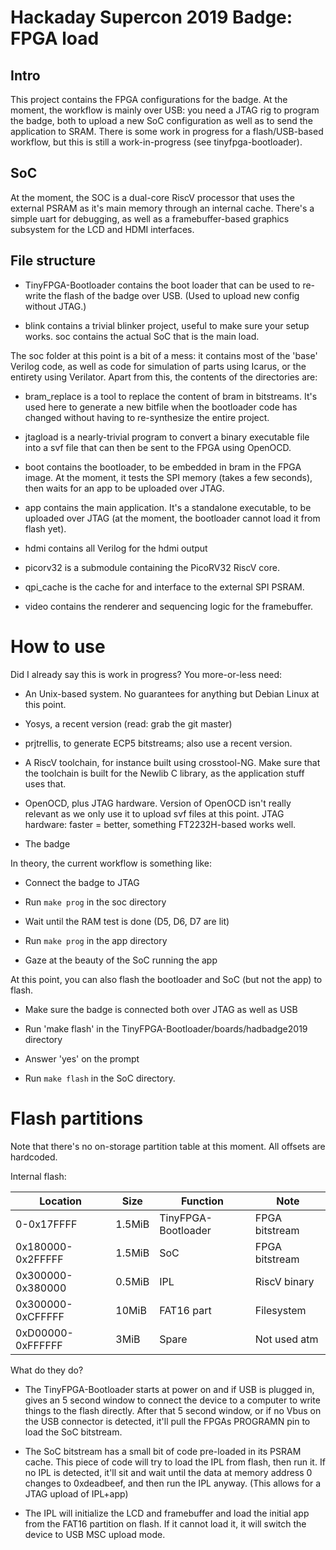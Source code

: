Hackaday Supercon 2019 Badge: FPGA load
=======================================

Intro
-----

This project contains the FPGA configurations for the badge. At the moment,
the workflow is mainly over USB: you need a JTAG rig to program the badge,
both to upload a new SoC configuration as well as to send the application to
SRAM. There is some work in progress for a flash/USB-based workflow, but this
is still a work-in-progress (see tinyfpga-bootloader).


SoC
---
At the moment, the SOC is a dual-core RiscV processor that uses the external
PSRAM as it's main memory through an internal cache. There's a simple uart
for debugging, as well as a framebuffer-based graphics subsystem for the
LCD and HDMI interfaces. 


File structure
--------------

- TinyFPGA-Bootloader contains the boot loader that can be used to re-write 
the flash of the badge over USB. (Used to upload new config without JTAG.) 

- blink contains a trivial blinker project, useful to make sure your setup 
works. soc contains the actual SoC that is the main load.

The soc folder at this point is a bit of a mess: it contains most of the 'base' Verilog code,
as well as code for simulation of parts using Icarus, or the entirety using Verilator. Apart
from this, the contents of the directories are:

- bram_replace is a tool to replace the content of bram in bitstreams. It's used here to
generate a new bitfile when the bootloader code has changed without having to re-synthesize
the entire project.

- jtagload is a nearly-trivial program to convert a binary executable file into a svf file 
that can then be sent to the FPGA using OpenOCD.

- boot contains the bootloader, to be embedded in bram in the FPGA image. At the moment,
it tests the SPI memory (takes a few seconds), then waits for an app to be uploaded over
JTAG.

- app contains the main application. It's a standalone executable, to be uploaded over
JTAG (at the moment, the bootloader cannot load it from flash yet).

- hdmi contains all Verilog for the hdmi output

- picorv32 is a submodule containing the PicoRV32 RiscV core.

- qpi_cache is the cache for and interface to the external SPI PSRAM.

- video contains the renderer and sequencing logic for the framebuffer.

How to use
==========

Did I already say this is work in progress? You more-or-less need:

- An Unix-based system. No guarantees for anything but Debian Linux at this point.

- Yosys, a recent version (read: grab the git master)

- prjtrellis, to generate ECP5 bitstreams; also use a recent version.

- A RiscV toolchain, for instance built using crosstool-NG. Make sure that the toolchain is
built for the Newlib C library, as the application stuff uses that.

- OpenOCD, plus JTAG hardware. Version of OpenOCD isn't really relevant as we only use it to upload
svf files at this point. JTAG hardware: faster = better, something FT2232H-based works well.

- The badge

In theory, the current workflow is something like:

- Connect the badge to JTAG

- Run `make prog` in the soc directory

- Wait until the RAM test is done (D5, D6, D7 are lit)

- Run `make prog` in the app directory

- Gaze at the beauty of the SoC running the app

At this point, you can also flash the bootloader and SoC (but not the app) to flash.

- Make sure the badge is connected both over JTAG as well as USB

- Run 'make flash' in the TinyFPGA-Bootloader/boards/hadbadge2019 directory

- Answer 'yes' on the prompt

- Run `make flash` in the SoC directory.

Flash partitions
================
Note that there's no on-storage partition table at this moment. All offsets are hardcoded.

Internal flash:

| Location          | Size   | Function            | Note           |
|-------------------|--------|---------------------|----------------|
| 0-0x17FFFF        | 1.5MiB | TinyFPGA-Bootloader | FPGA bitstream |
| 0x180000-0x2FFFFF | 1.5MiB | SoC                 | FPGA bitstream |
| 0x300000-0x380000 | 0.5MiB | IPL                 | RiscV binary   |
| 0x300000-0xCFFFFF | 10MiB  | FAT16 part          | Filesystem     |
| 0xD00000-0xFFFFFF | 3MiB   | Spare               | Not used atm   |

What do they do?

- The TinyFPGA-Bootloader starts at power on and if USB is plugged in, gives an 5 second window
  to connect the device to a computer to write things to the flash directly. After that 5 second window,
  or if no Vbus on the USB connector is detected, it'll pull the FPGAs PROGRAMN pin to load the SoC 
  bitstream.

- The SoC bitstream has a small bit of code pre-loaded in its PSRAM cache. This piece of code will try
  to load the IPL from flash, then run it. If no IPL is detected, it'll sit and wait until the data at
  memory address 0 changes to 0xdeadbeef, and then run the IPL anyway. (This allows for a JTAG upload
  of IPL+app)

- The IPL will initialize the LCD and framebuffer and load the initial app from the FAT16 partition 
  on flash. If it cannot load it, it will switch the device to USB MSC upload mode.

